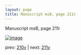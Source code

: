 ```yaml
---
layout: page
title: Manuscript msB, page 211r
---
```


Manuscript msB, page 211r

[![image](http://www.homermultitext.org/iipsrv?OBJ=IIP,1.0&FIF=/project/homer/pyramidal/deepzoom/hmt/vbbifolio/pending/vb_210v_211r.tif&WID=100&CVT=JPEG)](http://www.homermultitext.org/ict2/?urn=urn:cite2:hmt:vbbifolio.pending:vb_210v_211r)

prev:  [210v](../210v) | next:  [211v](../211v)

